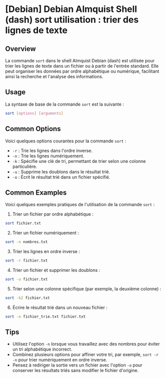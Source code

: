 # [Debian] Debian Almquist Shell (dash) sort utilisation : trier des lignes de texte

## Overview
La commande `sort` dans le shell Almquist Debian (dash) est utilisée pour trier les lignes de texte dans un fichier ou à partir de l'entrée standard. Elle peut organiser les données par ordre alphabétique ou numérique, facilitant ainsi la recherche et l'analyse des informations.

## Usage
La syntaxe de base de la commande `sort` est la suivante :

```sh
sort [options] [arguments]
```

## Common Options
Voici quelques options courantes pour la commande `sort` :

- `-r` : Trie les lignes dans l'ordre inverse.
- `-n` : Trie les lignes numériquement.
- `-k` : Spécifie une clé de tri, permettant de trier selon une colonne particulière.
- `-u` : Supprime les doublons dans le résultat trié.
- `-o` : Écrit le résultat trié dans un fichier spécifié.

## Common Examples
Voici quelques exemples pratiques de l'utilisation de la commande `sort` :

1. Trier un fichier par ordre alphabétique :

```sh
sort fichier.txt
```

2. Trier un fichier numériquement :

```sh
sort -n nombres.txt
```

3. Trier les lignes en ordre inverse :

```sh
sort -r fichier.txt
```

4. Trier un fichier et supprimer les doublons :

```sh
sort -u fichier.txt
```

5. Trier selon une colonne spécifique (par exemple, la deuxième colonne) :

```sh
sort -k2 fichier.txt
```

6. Écrire le résultat trié dans un nouveau fichier :

```sh
sort -o fichier_trie.txt fichier.txt
```

## Tips
- Utilisez l'option `-n` lorsque vous travaillez avec des nombres pour éviter un tri alphabétique incorrect.
- Combinez plusieurs options pour affiner votre tri, par exemple, `sort -r -n` pour trier numériquement en ordre inverse.
- Pensez à rediriger la sortie vers un fichier avec l'option `-o` pour conserver les résultats triés sans modifier le fichier d'origine.